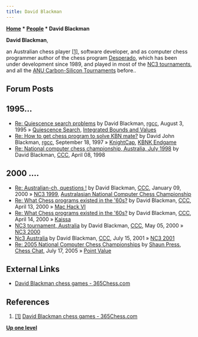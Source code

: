 ```yaml
---
title: David Blackman
---
```

**[Home](Home "Home") * [People](People "People") * David Blackman**

**David Blackman**,

an Australian chess player <a id="cite-note-1" href="#cite-ref-1">[1]</a>, software developer, and as computer chess programmer author of the chess program [Desperado](Desperado "Desperado"), which has been under development since 1989, and played in most of the [NC3 tournaments](Australasian_National_Computer_Chess_Championship "Australasian National Computer Chess Championship"), and all the [ANU Carbon-Silicon Tournaments](ANU_Carbon-Silicon_Tournaments "ANU Carbon-Silicon Tournaments") before..

## Forum Posts

## 1995...

- [Re: Quiescence search problems](https://groups.google.com/group/rec.games.chess.computer/msg/fedfcfaf26d04dfa) by David Blackman, [rgcc](Computer_Chess_Forums "Computer Chess Forums"), August 3, 1995 » [Quiescence Search](Quiescence_Search "Quiescence Search"), [Integrated Bounds and Values](Integrated_Bounds_and_Values "Integrated Bounds and Values")
- [Re: How to get chess program to solve KBN mate?](https://groups.google.com/group/rec.games.chess.computer/msg/ba9febc300f8698f) by David John Blackman, [rgcc](Computer_Chess_Forums "Computer Chess Forums"), September 18, 1997 » [KnightCap](KnightCap "KnightCap"), [KBNK Endgame](KBNK_Endgame "KBNK Endgame")
- [Re: National computer chess championship, Australia, July 1998](https://www.stmintz.com/ccc/index.php?id=16697) by David Blackman, [CCC](CCC "CCC"), April 08, 1998

## 2000 ....

- [Re: Australian-ch, questions !](https://www.stmintz.com/ccc/index.php?id=87251) by David Blackman, [CCC](CCC "CCC"), January 09, 2000 » [NC3 1999](NC3_1999 "NC3 1999"), [Australasian National Computer Chess Championship](Australasian_National_Computer_Chess_Championship "Australasian National Computer Chess Championship")
- [Re: What Chess programs existed in the '60s?](https://www.stmintz.com/ccc/index.php?id=105974) by David Blackman, [CCC](CCC "CCC"), April 13, 2000 » [Mac Hack VI](Mac_Hack "Mac Hack")
- [Re: What Chess programs existed in the '60s?](https://www.stmintz.com/ccc/index.php?id=105999) by David Blackman, [CCC](CCC "CCC"), April 14, 2000 » [Kaissa](Kaissa "Kaissa")
- [NC3 tournament, Australia](https://www.stmintz.com/ccc/index.php?id=109165) by David Blackman, [CCC](CCC "CCC"), May 05, 2000 » [NC3 2000](NC3_2000 "NC3 2000")
- [Nc3 Australia](https://www.stmintz.com/ccc/index.php?id=179834) by David Blackman, [CCC](CCC "CCC"), July 15, 2001 » [NC3 2001](NC3_2001 "NC3 2001")
- [Re: 2005 National Computer Chess Championships](http://www.chesschat.org//showpost.php?p=63437&postcount=10) by [Shaun Press](Shaun_Press "Shaun Press"), [Chess Chat](http://www.chesschat.org/archive/index.php/), July 17, 2005 » [Point Value](Point_Value "Point Value")

## External Links

- [David Blackman chess games - 365Chess.com](https://www.365chess.com/players/David_Blackman)

## References

1. <a id="cite-ref-1" href="#cite-note-1">[1]</a> [David Blackman chess games - 365Chess.com](https://www.365chess.com/players/David_Blackman)

**[Up one level](People "People")**

